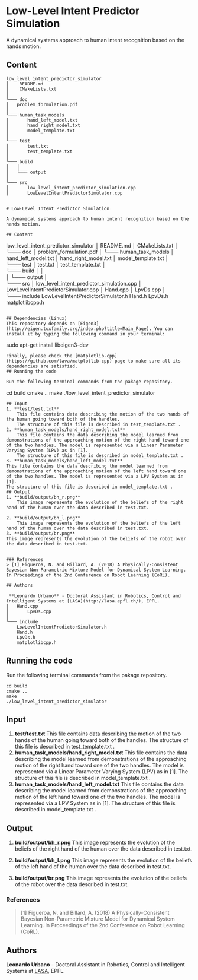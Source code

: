 

# Low-Level Intent Predictor Simulation

A dynamical systems approach to human intent recognition based on the hands motion. 

## Content
```
low_level_intent_predictor_simulator
│    README.md
│    CMakeLists.txt
│
└─── doc
│	problem_formulation.pdf
│
└─── human_task_models
│       hand_left_model.txt
│       hand_right_model.txt
│       model_template.txt
│    
└─── test
│       test.txt
│       test_template.txt
│    
└─── build
│	│    
│	└─── output
│    
└─── src
│       low_level_intent_predictor_simulation.cpp
│       LowLevelIntentPredictorSimulator.cpp


# Low-Level Intent Predictor Simulation

A dynamical systems approach to human intent recognition based on the hands motion. 

## Content
```
low_level_intent_predictor_simulator
│    README.md
│    CMakeLists.txt
│
└─── doc
│	problem_formulation.pdf
│
└─── human_task_models
│       hand_left_model.txt
│       hand_right_model.txt
│       model_template.txt
│    
└─── test
│       test.txt
│       test_template.txt
│    
└─── build
│	│    
│	└─── output
│    
└─── src
│       low_level_intent_predictor_simulation.cpp
│       LowLevelIntentPredictorSimulator.cpp
│	Hand.cpp
│       LpvDs.cpp
│    
└─── include
	LowLevelIntentPredictorSimulator.h
	Hand.h
	LpvDs.h
	matplotlibcpp.h
```

## Dependencies (Linux)
This repository depends on [Eigen3](http://eigen.tuxfamily.org/index.php?title=Main_Page). You can install it by typing the following command in your terminal:
```
sudo apt-get install libeigen3-dev
```
Finally, please check the [matplotlib-cpp](https://github.com/lava/matplotlib-cpp) page to make sure all its dependencies are satisfied. 
## Running the code

Run the following terminal commands from the pakage repository.
```
cd build
cmake ..
make
./low_level_intent_predictor_simulator
```
## Input
1. **test/test.txt**
	This file contains data describing the motion of the two hands of the human going toward both of the handles. 
	The structure of this file is described in test_template.txt .
2. **human_task_models/hand_right_model.txt**
	This file contains the data describing the model learned from demonstrations of the approaching motion of the right hand toward one of the two handles. The model is represented via a Linear Parameter Varying System (LPV) as in [1].
	The structure of this file is described in model_template.txt .
3. **human_task_models/hand_left_model.txt**
This file contains the data describing the model learned from demonstrations of the approaching motion of the left hand toward one of the two handles. The model is represented via a LPV System as in [1].
The structure of this file is described in model_template.txt .
## Output
1. **build/output/bh_r.png**
	This image represents the evolution of the beliefs of the right hand of the human over the data described in test.txt.
	
2. **build/output/bh_l.png**
	This image represents the evolution of the beliefs of the left hand of the human over the data described in test.txt.
3. **build/output/br.png**
This image represents the evolution of the beliefs of the robot over the data described in test.txt.


### References     
> [1] Figueroa, N. and Billard, A. (2018) A Physically-Consistent Bayesian Non-Parametric Mixture Model for Dynamical System Learning. In Proceedings of the 2nd Conference on Robot Learning (CoRL).

## Authors

 **Leonardo Urbano** - Doctoral Assistant in Robotics, Control and Intelligent Systems at [LASA](http://lasa.epfl.ch/), EPFL.
│	Hand.cpp
│       LpvDs.cpp
│    
└─── include
	LowLevelIntentPredictorSimulator.h
	Hand.h
	LpvDs.h
	matplotlibcpp.h
```

## Running the code

Run the following terminal commands from the pakage repository.
```
cd build
cmake ..
make
./low_level_intent_predictor_simulator
```
## Input
1. **test/test.txt**
	This file contains data describing the motion of the two hands of the human going toward both of the handles. 
	The structure of this file is described in test_template.txt .
2. **human_task_models/hand_right_model.txt**
	This file contains the data describing the model learned from demonstrations of the approaching motion of the right hand toward one of the two handles. The model is represented via a Linear Parameter Varying System (LPV) as in [1].
	The structure of this file is described in model_template.txt .
3. **human_task_models/hand_left_model.txt**
This file contains the data describing the model learned from demonstrations of the approaching motion of the left hand toward one of the two handles. The model is represented via a LPV System as in [1].
The structure of this file is described in model_template.txt .
## Output
1. **build/output/bh_r.png**
	This image represents the evolution of the beliefs of the right hand of the human over the data described in test.txt.
	
2. **build/output/bh_l.png**
	This image represents the evolution of the beliefs of the left hand of the human over the data described in test.txt.
3. **build/output/br.png**
This image represents the evolution of the beliefs of the robot over the data described in test.txt.


### References     
> [1] Figueroa, N. and Billard, A. (2018) A Physically-Consistent Bayesian Non-Parametric Mixture Model for Dynamical System Learning. In Proceedings of the 2nd Conference on Robot Learning (CoRL).

## Authors

 **Leonardo Urbano** - Doctoral Assistant in Robotics, Control and Intelligent Systems at [LASA](http://lasa.epfl.ch/), EPFL.

